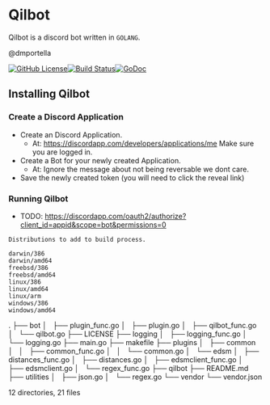# Qilbot

Qilbot is a discord bot written in `GOLANG`.

@dmportella

[![GitHub License](https://img.shields.io/packagist/l/doctrine/orm.svg?maxAge=2592000)](https://github.com/dmportella/qilbot)[![Build Status](https://travis-ci.org/dmportella/qilbot.svg?branch=master)](https://travis-ci.org/dmportella/qilbot)[![GoDoc](https://godoc.org/github.com/dmportella/qilbot?status.svg)](https://godoc.org/github.com/dmportella/qilbot)

## Installing Qilbot

### Create a Discord Application

* Create an Discord Application.
  * At: https://discordapp.com/developers/applications/me
    Make sure you are logged in.
* Create a Bot for your newly created Application.
  * At: Ignore the message about not being reversable we dont care.
* Save the newly created token (you will need to click the reveal link)

### Running Qilbot

* TODO: https://discordapp.com/oauth2/authorize?client_id=appid&scope=bot&permissions=0
```
Distributions to add to build process.

darwin/386
darwin/amd64
freebsd/386
freebsd/amd64
linux/386
linux/amd64
linux/arm
windows/386
windows/amd64
`````
.
├── bot
│   ├── plugin_func.go
│   ├── plugin.go
│   ├── qilbot_func.go
│   └── qilbot.go
├── LICENSE
├── logging
│   ├── logging_func.go
│   └── logging.go
├── main.go
├── makefile
├── plugins
│   ├── common
│   │   ├── common_func.go
│   │   └── common.go
│   └── edsm
│       ├── distances_func.go
│       ├── distances.go
│       ├── edsmclient_func.go
│       ├── edsmclient.go
│       └── regex_func.go
├── qilbot
├── README.md
├── utilities
│   ├── json.go
│   └── regex.go
└── vendor
    └── vendor.json

12 directories, 21 files
```